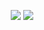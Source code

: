 <p align="center">
  <img src="https://github-readme-stats.vercel.app/api/top-langs/?username=felixgilioli">
  <img src="https://github-readme-stats.vercel.app/api?username=felixgilioli&show_icons=true">
</p>
